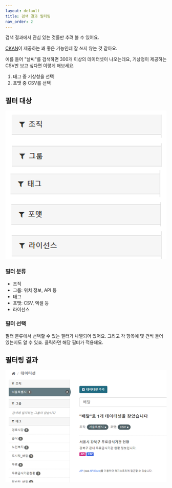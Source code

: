 ```yaml
---
layout: default
title: 검색 결과 필터링
nav_order: 2
---
```


검색 결과에서 관심 있는 것들만 추려 볼 수 있어요.

[CKAN](CKAN)이 제공하는 꽤 좋은 기능인데 잘 쓰지 않는 것 같아요.

예를 들어 "날씨"를 검색하면 300개 이상의 데이터셋이 나오는데요, 기상청이 제공하는 CSV만 보고 싶다면 이렇게 해보세요.

1. 태그 중 기상청을 선택
2. 포맷 중 CSV를 선택

## 필터 대상

![필터링 화면](images/filter-1.png)

### 필터 분류

* 조직
* 그룹: 위치 정보, API 등
* 태그
* 포맷: CSV, 엑셀 등
* 라이선스

### 필터 선택

필터 분류에서 선택할 수 있는 필터가 나열되어 있어요. 그리고 각 항목에 몇 건씩 들어있는지도 알 수 있죠.
클릭하면 해당 필터가 적용돼요.

## 필터링 결과

![필터링 화면](images/filter-2.png)


